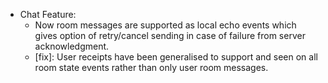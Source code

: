 - Chat Feature:
  - Now room messages are supported as local echo events which gives option of retry/cancel sending in case of failure from server acknowledgment.
  - [fix]: User receipts have been generalised to support and seen on all room state events rather than only user room messages.
